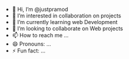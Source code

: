 - 👋 Hi, I’m @justpramod
- 👀 I’m interested in collaboration on projects
- 🌱 I’m currently learning web Development
- 💞️ I’m looking to collaborate on Web projects
- 📫 How to reach me ...
- 😄 Pronouns: ...
- ⚡ Fun fact: ...

<!---
justpramod/justpramod is a ✨ special ✨ repository because its `README.md` (this file) appears on your GitHub profile.
You can click the Preview link to take a look at your changes.
--->

